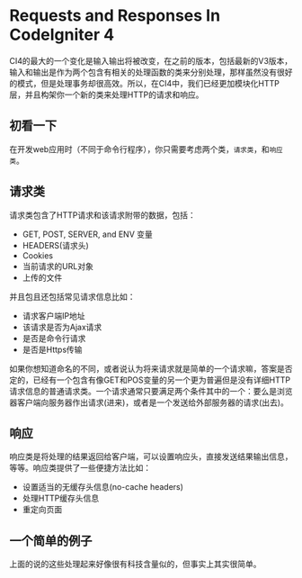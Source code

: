 # Requests and Responses In CodeIgniter 4

CI4的最大的一个变化是输入输出将被改变，在之前的版本，包括最新的V3版本，输入和输出是作为两个包含有相关的处理函数的类来分别处理，那样虽然没有很好的模式，但是处理事务却很高效。所以，在CI4中，我们已经更加模块化HTTP层，并且构架你一个新的类来处理HTTP的请求和响应。

## 初看一下

在开发web应用时（不同于命令行程序），你只需要考虑两个类，`请求类`，和`响应类`。

## 请求类

请求类包含了HTTP请求和该请求附带的数据，包括：

*  GET, POST, SERVER, and ENV 变量
*  HEADERS(请求头)
*  Cookies
*  当前请求的URL对象
*  上传的文件

并且包且还包括常见请求信息比如：

*  请求客户端IP地址
*  该请求是否为Ajax请求
*  是否是命令行请求
*  是否是Https传输

如果你想知道命名的不同，或者说认为将来请求就是简单的一个请求嘛，答案是否定的，已经有一个包含有像GET和POS变量的另一个更为普遍但是没有详细HTTP请求信息的普通请求类。一个请求通常只要满足两个条件其中的一个：要么是浏览器客户端向服务器作出请求(进来)，或者是一个发送给外部服务器的请求(出去)。

## 响应

响应类是将处理的结果返回给客户端，可以设置响应头，直接发送结果输出信息，等等。响应类提供了一些便捷方法比如：

*  设置适当的无缓存头信息(no-cache headers)
*  处理HTTP缓存头信息
*  重定向页面

## 一个简单的例子

上面的说的这些处理起来好像很有科技含量似的，但事实上其实很简单。




















